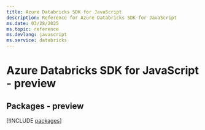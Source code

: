 ```yaml
---
title: Azure Databricks SDK for JavaScript
description: Reference for Azure Databricks SDK for JavaScript
ms.date: 03/28/2025
ms.topic: reference
ms.devlang: javascript
ms.service: databricks
---
```

# Azure Databricks SDK for JavaScript - preview
## Packages - preview
[!INCLUDE [packages](databricks-index.md)]